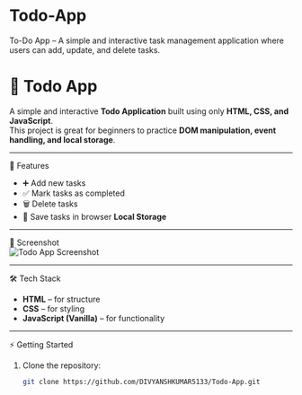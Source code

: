 # Todo-App

To-Do App – A simple and interactive task management application where users can add, update, and delete tasks.
# 📝 Todo App  

A simple and interactive **Todo Application** built using only **HTML, CSS, and JavaScript**.  
This project is great for beginners to practice **DOM manipulation, event handling, and local storage**.  

---

 🚀 Features  
- ➕ Add new tasks  
- ✅ Mark tasks as completed  
- 🗑️ Delete tasks  
- 💾 Save tasks in browser **Local Storage**  

---

 📸 Screenshot  
![Todo App Screenshot]([https://raw.githubusercontent.com/DIVYANSHKUMAR5133/Todo-App/main/screenshots/todo-preview.png](https://github.com/DIVYANSHKUMAR5133/Todo-App/blob/main/screenshots/Screenshot%202025-08-25%20000547.png?raw=true))

---

🛠️ Tech Stack  
- **HTML** – for structure  
- **CSS** – for styling  
- **JavaScript (Vanilla)** – for functionality  

---

⚡ Getting Started  

1. Clone the repository:  
   ```bash
   git clone https://github.com/DIVYANSHKUMAR5133/Todo-App.git

